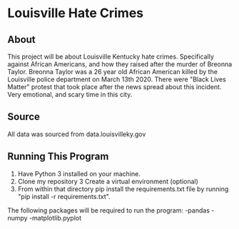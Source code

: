 # Louisville Hate Crimes

## About

This project will be about Louisville Kentucky hate crimes. Specifically against African Americans, and  how they raised after the murder of Breonna Taylor. Breonna Taylor was a 26 year old African American  killed by the Louisville police department on March 13th 2020. There were "Black Lives Matter" protest that took place after the news spread about this incident. Very emotional, and scary time in this city.

## Source

All data was sourced from data.louisvilleky.gov

## Running This Program 

1. Have Python 3 installed on your machine.
2. Clone my repository 
3 Create a virtual environment (optional)
4. From within that directory pip install the requirements.txt file by running "pip install -r requirements.txt".


The following packages will be required to run the program: 
    -pandas 
    -numpy
    -matplotlib.pyplot